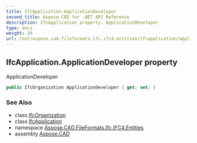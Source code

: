 ```yaml
---
title: IfcApplication.ApplicationDeveloper
second_title: Aspose.CAD for .NET API Reference
description: IfcApplication property. ApplicationDeveloper
type: docs
weight: 20
url: /net/aspose.cad.fileformats.ifc.ifc4.entities/ifcapplication/applicationdeveloper/
---
```

## IfcApplication.ApplicationDeveloper property

ApplicationDeveloper

```csharp
public IfcOrganization ApplicationDeveloper { get; set; }
```

### See Also

* class [IfcOrganization](../../ifcorganization/)
* class [IfcApplication](../)
* namespace [Aspose.CAD.FileFormats.Ifc.IFC4.Entities](../../ifcapplication/)
* assembly [Aspose.CAD](../../../)


